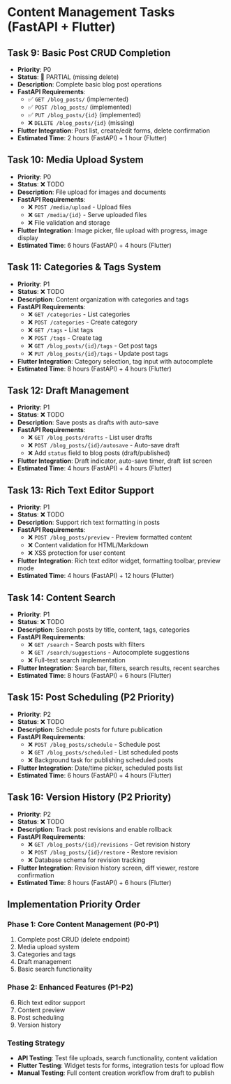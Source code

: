 # Content Management Tasks (FastAPI + Flutter)

## Task 9: Basic Post CRUD Completion
- **Priority**: P0  
- **Status**: 🚧 PARTIAL (missing delete)
- **Description**: Complete basic blog post operations
- **FastAPI Requirements**:
  - ✅ `GET /blog_posts/` (implemented)
  - ✅ `POST /blog_posts/` (implemented)  
  - ✅ `PUT /blog_posts/{id}` (implemented)
  - ❌ `DELETE /blog_posts/{id}` (missing)
- **Flutter Integration**: Post list, create/edit forms, delete confirmation
- **Estimated Time**: 2 hours (FastAPI) + 1 hour (Flutter)

## Task 10: Media Upload System
- **Priority**: P0
- **Status**: ❌ TODO
- **Description**: File upload for images and documents
- **FastAPI Requirements**:
  - ❌ `POST /media/upload` - Upload files
  - ❌ `GET /media/{id}` - Serve uploaded files
  - ❌ File validation and storage
- **Flutter Integration**: Image picker, file upload with progress, image display
- **Estimated Time**: 6 hours (FastAPI) + 4 hours (Flutter)

## Task 11: Categories & Tags System  
- **Priority**: P1
- **Status**: ❌ TODO
- **Description**: Content organization with categories and tags
- **FastAPI Requirements**:
  - ❌ `GET /categories` - List categories
  - ❌ `POST /categories` - Create category
  - ❌ `GET /tags` - List tags
  - ❌ `POST /tags` - Create tag
  - ❌ `GET /blog_posts/{id}/tags` - Get post tags
  - ❌ `PUT /blog_posts/{id}/tags` - Update post tags
- **Flutter Integration**: Category selection, tag input with autocomplete
- **Estimated Time**: 8 hours (FastAPI) + 4 hours (Flutter)

## Task 12: Draft Management
- **Priority**: P1
- **Status**: ❌ TODO 
- **Description**: Save posts as drafts with auto-save
- **FastAPI Requirements**:
  - ❌ `GET /blog_posts/drafts` - List user drafts
  - ❌ `POST /blog_posts/{id}/autosave` - Auto-save draft
  - ❌ Add `status` field to blog posts (draft/published)
- **Flutter Integration**: Draft indicator, auto-save timer, draft list screen
- **Estimated Time**: 4 hours (FastAPI) + 4 hours (Flutter)

## Task 13: Rich Text Editor Support
- **Priority**: P1
- **Status**: ❌ TODO
- **Description**: Support rich text formatting in posts
- **FastAPI Requirements**:
  - ❌ `POST /blog_posts/preview` - Preview formatted content
  - ❌ Content validation for HTML/Markdown
  - ❌ XSS protection for user content
- **Flutter Integration**: Rich text editor widget, formatting toolbar, preview mode
- **Estimated Time**: 4 hours (FastAPI) + 12 hours (Flutter)

## Task 14: Content Search
- **Priority**: P1
- **Status**: ❌ TODO
- **Description**: Search posts by title, content, tags, categories
- **FastAPI Requirements**:
  - ❌ `GET /search` - Search posts with filters
  - ❌ `GET /search/suggestions` - Autocomplete suggestions
  - ❌ Full-text search implementation
- **Flutter Integration**: Search bar, filters, search results, recent searches
- **Estimated Time**: 8 hours (FastAPI) + 6 hours (Flutter)

## Task 15: Post Scheduling (P2 Priority)
- **Priority**: P2
- **Status**: ❌ TODO
- **Description**: Schedule posts for future publication
- **FastAPI Requirements**:
  - ❌ `POST /blog_posts/schedule` - Schedule post
  - ❌ `GET /blog_posts/scheduled` - List scheduled posts
  - ❌ Background task for publishing scheduled posts
- **Flutter Integration**: Date/time picker, scheduled posts list
- **Estimated Time**: 6 hours (FastAPI) + 4 hours (Flutter)

## Task 16: Version History (P2 Priority)
- **Priority**: P2
- **Status**: ❌ TODO
- **Description**: Track post revisions and enable rollback
- **FastAPI Requirements**:
  - ❌ `GET /blog_posts/{id}/revisions` - Get revision history
  - ❌ `POST /blog_posts/{id}/restore` - Restore revision
  - ❌ Database schema for revision tracking
- **Flutter Integration**: Revision history screen, diff viewer, restore confirmation
- **Estimated Time**: 8 hours (FastAPI) + 6 hours (Flutter)

## Implementation Priority Order

### Phase 1: Core Content Management (P0-P1)
1. Complete post CRUD (delete endpoint)
2. Media upload system  
3. Categories and tags
4. Draft management
5. Basic search functionality

### Phase 2: Enhanced Features (P1-P2)  
6. Rich text editor support
7. Content preview
8. Post scheduling
9. Version history

### Testing Strategy
- **API Testing**: Test file uploads, search functionality, content validation
- **Flutter Testing**: Widget tests for forms, integration tests for upload flow
- **Manual Testing**: Full content creation workflow from draft to publish